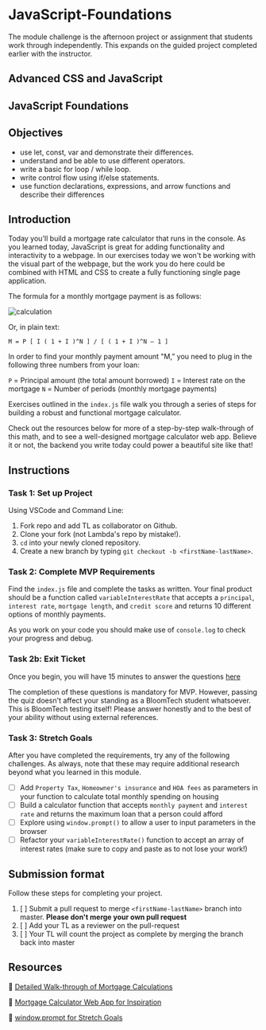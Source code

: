 # JavaScript-Foundations

The module challenge is the afternoon project or assignment that students work through independently. This expands on the guided project completed earlier with the instructor.

## Advanced CSS and JavaScript

## JavaScript Foundations

## Objectives

- use let, const, var and demonstrate their differences.
- understand and be able to use different operators.
- write a basic for loop / while loop.
- write control flow using if/else statements.
- use function declarations, expressions, and arrow
functions and describe their differences
  
## Introduction

Today you'll build a mortgage rate calculator that runs in the console. As you learned today, JavaScript is great for adding functionality and interactivity to a webpage. In our exercises today we won't be working with the visual part of the webpage, but the work you do here could be combined with HTML and CSS to create a fully functioning single page application.

The formula for a monthly mortgage payment is as follows:

![calculation](https://tk-assets.lambdaschool.com/b515edce-5acc-46b9-8194-8d407469771f_ScreenShot2020-04-07at3.29.59PM.png)

Or, in plain text:
```
M = P [ I ( 1 + I )^N ] / [ ( 1 + I )^N – 1 ]
```

In order to find your monthly payment amount "M,” you need to plug in the following three numbers from your loan:

`P` = Principal amount (the total amount borrowed)
`I` = Interest rate on the mortgage
`N` = Number of periods (monthly mortgage payments)

Exercises outlined in the `index.js` file walk you through a series of steps for building a robust and functional mortgage calculator.

Check out the resources below for more of a step-by-step walk-through of this math, and to see a well-designed mortgage calculator web app. Believe it or not, the backend you write today could power a beautiful site like that!

## Instructions

### Task 1: Set up Project

Using VSCode and Command Line:

1. Fork repo and add TL as collaborator on Github.
2. Clone your fork (not Lambda's repo by mistake!).
3. `cd` into your newly cloned repository.
4. Create a new branch by typing `git checkout -b <firstName-lastName>`.

### Task 2: Complete MVP Requirements

Find the `index.js` file and complete the tasks as written. Your final product should be a function called `variableInterestRate` that accepts a `principal`, `interest rate`, `mortgage length`, and `credit score` and returns 10 different options of monthly payments.

As you work on your code you should make use of `console.log` to check your progress and debug.

### Task 2b: Exit Ticket

Once you begin, you will have 15 minutes to answer the questions [here](https://app.codesignal.com/public-test/pi7Q49mgrZbodiRzM/aXzit9h4ZRp3Si)

The completion of these questions is mandatory for MVP. However, passing the quiz doesn't affect your standing as a BloomTech student whatsoever. This is BloomTech testing itself! Please answer honestly and to the best of your ability without using external references.

### Task 3: Stretch Goals

After you have completed the requirements, try any of the following challenges. As always, note that these may require additional research beyond what you learned in this module.

- [ ] Add  `Property Tax`, `Homeowner's insurance` and `HOA fees` as parameters in your function to calculate total monthly spending on housing
- [ ] Build a calculator function that accepts `monthly payment` and `interest rate` and returns the maximum loan that a person could afford
- [ ] Explore using `window.prompt()` to allow a user to input parameters in the browser
- [ ] Refactor your `variableInterestRate()` function to accept an array of interest rates (make sure to copy and paste as to not lose your work!)

## Submission format

Follow these steps for completing your project.

1. [ ] Submit a pull request to merge `<firstName-lastName>` branch into master. **Please don't merge your own pull request**
2. [ ] Add your TL as a reviewer on the pull-request
3. [ ] Your TL will count the project as complete by merging the branch back into master

## Resources

🧮 [Detailed Walk-through of Mortgage Calculations](https://www.valuepenguin.com/mortgages/mortgage-payments-calculator)

👀 [Mortgage Calculator Web App for Inspiration](https://www.bankrate.com/calculators/mortgages/mortgage-calculator.aspx)

🤟 [window.prompt for Stretch Goals](https://developer.mozilla.org/en-US/docs/Web/API/Window/prompt)
